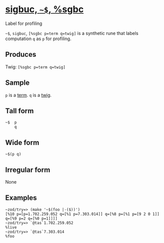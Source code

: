 [sigbuc, `~$`, %sgbc](#sgbc)
============================

Label for profiling

`~$`, `sigbuc`, `[%sgbc p=term q=twig]` is a synthetic rune that labels
computation `q` as `p` for profiling.

Produces
--------

Twig: `[%sgbc p=term q=twig]`

Sample
------

`p` is a [term](). `q` is a [twig]().

Tall form
---------

    ~$  p
        q

Wide form
---------

    ~$(p q)

Irregular form
--------------

None

Examples
--------

    ~zod/try=> (make '~$(foo |-($))')
    [%10 p=[p=1.702.259.052 q=[%1 p=7.303.014]] q=[%8 p=[%1 p=[9 2 0 1]] q=[%9 p=2 q=[%0 p=1]]]]
    ~zod/try=> `@tas`1.702.259.052
    %live
    ~zod/try=> `@tas`7.303.014
    %foo
